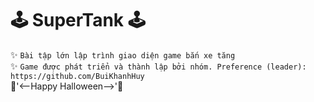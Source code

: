 # 🕹 SuperTank 🕹
✨ ```Bài tập lớn lập trình giao diện game bắn xe tăng```
<br/>✨ ```Game được phát triển và thành lập bởi nhóm. Preference (leader): https://github.com/BuiKhanhHuy ```
<br/>🎃'<--Happy Halloween-->'🎃
